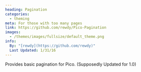 ```yaml
---
heading: Pagination
categories:
  - theming
meta: For those with too many pages
link: https://github.com/rewdy/Pico-Pagination
images:
  - /themes/images/fullsize/default_theme.png
info:
  By: "[rewdy](https://github.com/rewdy)"
  Last Updated: 1/31/16
---
```

Provides basic pagination for Pico. (Supposedly Updated for 1.0)
